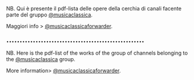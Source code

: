 NB. Qui è presente il pdf-lista delle opere della cerchia di canali facente parte del gruppo [@musicaclassica](t.me/musicaclassica).

Maggiori info > [@musicaclassicaforwarder](t.me/musicaclassicaforwarder).

                                  ••••••••••••••••••••••••••••••••••••••••••••••••••••
                              
NB. Here is the pdf-list of the works of the group of channels belonging to the [@musicaclassica](t.me/musicaclassica) group.

More information> [@musicaclassicaforwarder](t.me/musicaclassicaforwarder).

